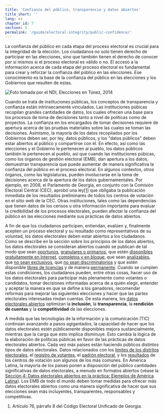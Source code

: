 ```yaml
---
title: 'Confianza del público, transparencia y datos abiertos'
title_short: ''
lang: es
chapter_id: 7
section: 3
permalink: '/guide/electoral-integrity/public-confidence/'
---
```


La confianza del público en cada etapa del proceso electoral es crucial para la integridad de la elección. Los ciudadanos no solo tienen derecho de participar en las elecciones, sino que también tienen el derecho de conocer por sí mismos si el proceso electoral es válido o no. El acceso a la información acerca de cada etapa del proceso electoral es fundamental para crear y reforzar la confianza del público en las elecciones. Ese conocimiento es la base de la confianza del público en las elecciones y los Gobiernos que resulten de estas.

 ![Foto tomada por el NDI, Elecciones en Túnez, 2014](/images/guide/NDI-Photo-Tunisia-election-2014.jpg) 

Cuando se trata de instituciones públicas, los conceptos de transparencia y confianza están intrínsecamente vinculados. Las instituciones púbicas recopilan grandes cantidades de datos, los cuales ofrecen una base para los procesos de toma de decisiones tanto a nivel de políticas como de proyectos. La confianza en los encargados de tomar decisiones requiere de apertura acerca de las pruebas materiales sobre las cuales se toman las decisiones. Asimismo, la mayoría de los datos recopilados por los Gobiernos deben ser, por ley, datos públicos, y los "datos públicos" deben estar abiertos al público y compartirse con él. En efecto, así como las elecciones y el Gobierno le pertenecen al pueblo, los datos públicos también le pertenecen al pueblo, así que cuando las instituciones púbicas, como los órganos de gestión electoral (EMB), dan apertura a los datos, demuestran transparencia que puede aumentar de manera significativa la confianza del público en el proceso electoral. En algunos contextos, otros órganos, como las legislaturas, pueden involucrarse en la toma de decisiones acerca de la apertura de los datos gubernamentales. Por ejemplo, en 2008, el Parlamento de Georgia, en conjunto con la Comisión Electoral Central (CEC), aprobó una ley[\[1\]](#footnote-1) que obligaba la publicación inmediata de los resultados preliminares de todos los centros de votación en el sitio web de la CEC. Otras instituciones, tales como las dependencias que tienen datos de los censos u otra información importante para evaluar la credibilidad de los procesos electorales, pueden afectar la confianza del público en las elecciones mediante sus prácticas de datos abiertos.

A fin de que los ciudadanos participen, entiendan, evalúen y, finalmente acepten un proceso electoral y su resultado como representativos de su voluntad, los datos electorales deben estar abiertos a los ciudadanos. Como se describe en la sección sobre los principios de los datos abiertos, los datos electorales se consideran abiertos cuando se publican de tal modo que sean [oportunos](/es/guide/principles/timely/), [granulares o primarios](/es/guide/principles/granular/), que estén [disponibles gratuitamente en Internet](/es/guide/principles/available-for-free/), [completos y en bloque](/es/guide/principles/complete-and-in-bulk/), que sean [analizables](/es/guide/principles/analyzable/), que [no sean exclusivos](/es/guide/principles/non-proprietary/), que [no sean discriminatorios](/es/guide/principles/non-discriminatory/) y que estén disponible [libres de licencias](/es/guide/principles/license-free/) y de manera [permanente](/es/guide/principles/permanently-available/). Cuando se cumplen estas condiciones, los ciudadanos pueden, entre otras cosas, hacer uso de los datos electorales para participar más plenamente como votantes o candidatos, tomar decisiones informadas acerca de a quién elegir, entender y aceptar la manera en que se define a los ganadores, recomendar reformas para mejorar las siguientes elecciones y hacer que las partes electorales interesadas rindan cuentas. De esta manera, los [datos electorales abiertos](/es/guide/electoral-integrity/) optimizan la **inclusión**, la **transparencia**, la **rendición de cuentas** y la **competitividad** de las elecciones.

A medida que las tecnologías de la información y la comunicación (TIC) continúan avanzando a pasos agigantados, la capacidad de hacer que los datos electorales estén públicamente disponibles mejora sustancialmente, mientras que la carga que esto implica disminuye. Esto cambia la lógica de la elaboración de políticas públicas en favor de las prácticas de datos electorales abiertos. Cada vez más países están haciendo públicos distintos tipos de datos electorales. Datos relacionados con los [límites de los distritos electorales](/es/guide/key-categories/electoral-boundaries/), el [registro de votantes](/es/guide/key-categories/voter-registration/), el [padrón electoral](/es/guide/key-categories/voter-lists/), y los [resultados](/es/guide/key-categories/election-results/) de los centros de votación son algunos de los más comunes. En América Latina, la mayoría de los países ponen a disposición del público cantidades significativas de datos electorales, a menudo en formatos abiertos (véase la [Sección 4: Datos electorales abiertos en la práctica: Ejemplos de América Latina](/es/guide/country-examples/)). Los EMB de todo el mundo deben tomar medidas para ofrecer más datos electorales abiertos como una manera significativa de hacer que sus elecciones sean más incluyentes, transparentes, responsables y competitivas.

1.  [](#reference-1)Artículo 76, párrafo 8 del Código Electoral Unificado de Georgia.
